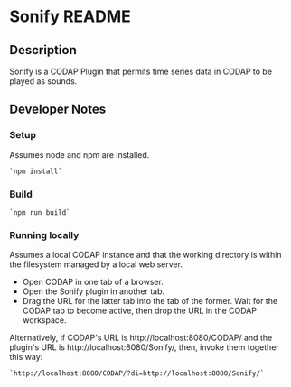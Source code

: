 # Sonify README

## Description
Sonify is a CODAP Plugin that permits time series data in 
CODAP to be played as sounds.
## Developer Notes
### Setup
Assumes node and npm are installed.

    `npm install`

### Build
    `npm run build`
### Running locally
Assumes a local CODAP instance and that the working directory is within the 
filesystem managed by a local web server.
* Open CODAP in one tab of a browser.
* Open the Sonify plugin in another tab.
* Drag the URL for the latter tab into the tab of the former. 
Wait for the CODAP tab to become active, then drop the URL in the CODAP 
workspace.

Alternatively, if CODAP's URL is http://localhost:8080/CODAP/ and the plugin's 
URL is http://localhost:8080/Sonify/, then, invoke them together this way:

    `http://localhost:8080/CODAP/?di=http://localhost:8080/Sonify/`

